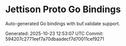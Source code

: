 # Jettison Proto Go Bindings

Auto-generated Go bindings with buf.validate support.

Generated: 2025-10-23 12:53:07 UTC
Commit: 594207c2771eef7a70dbaadecf7d70011cef9271
